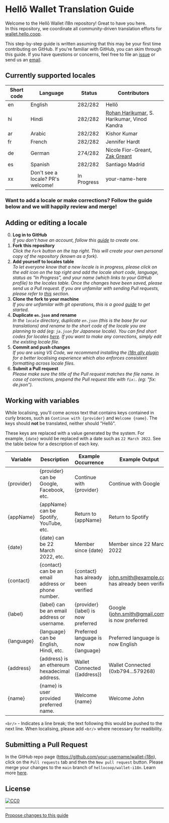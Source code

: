 # Hellō Wallet Translation Guide
Welcome to the Hellō Wallet i18n repository! Great to have you here.  
In this repository, we coordinate all community-driven translation efforts for [wallet.hello.coop](https://wallet.hello.coop).

This step-by-step guide is written assuming that this may be your first time contributing on GitHub. If you're familiar with GitHub, you can skim through this guide. If you have questions or concerns, feel free to file an [issue](https://github.com/hellocoop/wallet-i18n/issues/new) or send us an [email](mailto:contact@hello.coop).

## Currently supported locales
| Short code | Language | Status | Contributors | 
| --- | ----------- | ----------- | ----------- |
| en | English | 282/282 | Hellō
| hi | Hindi | 282/282 | [Rohan Harikumar](https://github.com/rohanharikr), S. Harikumar, Vinod Kandra
| ar | Arabic | 282/282 | Kishor Kumar
| fr | French | 282/282 | Jennifer Hardt
| de | German | 274/282 | Nicole Fior-Greant, [Zak Greant](https://github.com/zakgreant)
| es | Spanish | 282/282 | Santiago Madrid
| xx | Don't see a locale? PR's welcome! | In Progress | your-name-here

### Want to add a locale or make corrections? Follow the guide below and we will happily review and merge!

## Adding or editing a locale
0. **Log in to GitHub**  
*If you don't have an account, follow this [guide](https://docs.github.com/en/get-started/onboarding/getting-started-with-your-github-account) to create one.*
1. **Fork this repository**  
*Click the `Fork` button on the top right. This will create your own personal copy of the repository (known as a fork).*
2. **Add yourself to locales table**  
*To let everyone know that a new locale is in progress, please click on the edit icon on the top right and add the locale short code, language, status as "In Progress", and your name (which links to your GitHub profile) to the locales table. Once the changes have been saved, please send us a Pull request. If you are unfamilar with sending Pull requests, please refer to [this](#submitting-a-pull-request) section.*  
3. **Clone the fork to your machine**  
*If you are unfamilar with git operations, this is a good [guide](https://education.github.com/git-cheat-sheet-education.pdf) to get started.*
4. **Duplicate `en.json` and rename**  
*In the `locale` directory, duplicate `en.json` (this is the base for our translations) and rename to the short code of the locale you are planning to add (eg: `ja.json` for Japanese locale). You can find short codes for locales [here](https://www.loc.gov/standards/iso639-2/php/code_list.php). If you want to make any corrections, simply edit the existing locale file.*
5. **Commit and push changes**  
*If you are using VS Code, we recommend installing the [i18n ally plugin](https://marketplace.visualstudio.com/items?itemName=lokalise.i18n-ally) for a better localising experience which also enforces consistent formatting across locale files.*
6. **Submit a Pull request**  
*Please make sure the title of the Pull request matches the file name. In case of corrections, prepend the Pull request title with `fix:`. (eg: "fix: de.json").*

## Working with variables

While localising, you'll come across text that contains keys contained in curly braces, such as `Continue with {provider}` and `Welcome {name}`.
The keys should **not** be translated, neither should "Hellō".

These keys are replaced with a value generated by the system. For example, `{date}` would be replaced with a date such as `22 March 2022`. See the table below for a description of each key.

| Variable | Description                                        | Example Occurrence                   | Example Output                                   |
| ----------- | -------------------------------------------------- | ------------------------------------ | ------------------------------------------------ |
| {provider}  | {provider} can be Google, Facebook, etc.           | Continue with {provider}             | Continue with Google                             |
| {appName}   | {appName} can be Spotify, YouTube, etc.            | Return to {appName}                  | Return to Spotify                                |
| {date}      | {date} can be 22 March 2022, etc.                  | Member since {date}                  | Member since 22 March 2022                       |
| {contact}   | {contact} can be an email address or phone number. | {contact} has already been verified  | john.smith@example.com has already been verified |
| {label}     | {label} can be an email address or username.       | {provider} {label} is now preferred  | Google (john.smith@gmail.com) is now preferred   |
| {language}  | {language} can be English, Hindi, etc.             | Preferred language is now {language} | Preferred language is now English                |
| {address}   | {address} is an ethereum hexadecimal address.      | Wallet Connected ({address})         | Wallet Connected (0xb794...579268)             |
| {name}   | {name} is user provided preferred name.               | Welcome {name}                       | Welcome John             |

`<br/>` - Indicates a line break; the text following this would be pushed to the next line. When localising, please add `<br/>` where necessary for readibility.

## Submitting a Pull Request
In the GitHub repo page (https://github.com/your-username/wallet-i18n), click on the `Pull requests` tab and then the `New pull request` button. Please merge your changes to the `main` branch of `hellocoop/wallet-i18n`. Learn more [here](https://docs.github.com/en/pull-requests/collaborating-with-pull-requests/proposing-changes-to-your-work-with-pull-requests/creating-a-pull-request).

## License
<a href="LICENSE">![CC0](https://cdn.hello.coop/images/cc-zero.svg)</a>

---

[Propose changes to this guide](https://github.com/hellocoop/wallet-i18n/edit/main/README.md)
